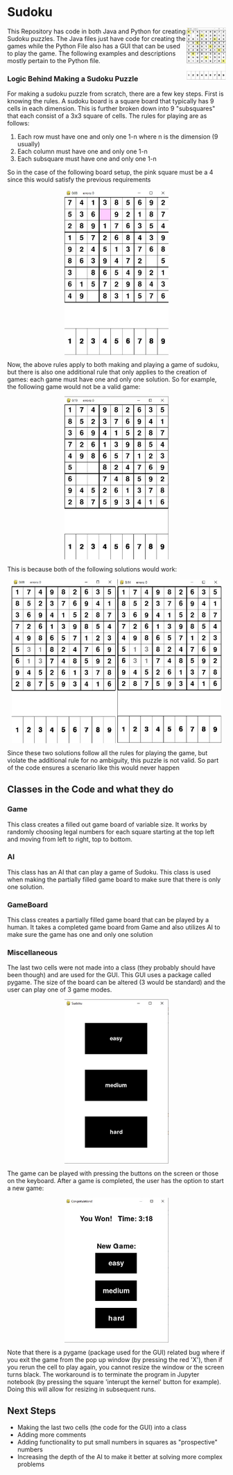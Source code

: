 # Sudoku

<img src="README Images/Sudoku Normal.jpg" align="right"
     alt="Sudoku" width="90" height="120">
     
     
     
This Repository has code in both Java and Python for creating Sudoku puzzles. The Java files just have code for creating the games while the Python File also has a GUI that can be used to play the game. The following examples and descriptions mostly pertain to the Python file.



### Logic Behind Making a Sudoku Puzzle

For making a sudoku puzzle from scratch, there are a few key steps. First is knowing the rules. A sudoku board is a square board that typically has 9 cells in each dimension. This is further broken down into 9 "subsquares" that each consist of a 3x3 square of cells. The rules for playing are as follows:

1. Each row must have one and only one 1-n where n is the dimension (9 usually)
2. Each column must have one and only one 1-n
3. Each subsquare must have one and only one 1-n

So in the case of the following board setup, the pink square must be a 4 since this would satisfy the previous requirements

<p align="center">
  <img width="240" align="center" alt="Pink Square is a 4" src="README Images/Sudoku Intro.jpg">
</p>

Now, the above rules apply to both making and playing a game of sudoku, but there is also one additional rule that only applies to the creation of games: each game must have one and only one solution. So for example, the following game would not be a valid game:

<p align="center">
  <img width="240" align="center" alt="Ambiguous Puzzle" src="README Images/Sudoku Ambig1.jpg">
</p>

This is because both of the following solutions would work:

<p align="center">
     <img width="240" align="center" alt="Solution 1" src="README Images/Sudoku Ambig2.jpg">
     <img width="240" align="center" alt="Solution 2" src="README Images/Sudoku Ambig2b.jpg">
</p>

Since these two solutions follow all the rules for playing the game, but violate the additional rule for no ambiguity, this puzzle is not valid. So part of the code ensures a scenario like this would never happen

## Classes in the Code and what they do

### Game
This class creates a filled out game board of variable size. It works by randomly choosing legal numbers for each square starting at the top left and moving from left to right, top to bottom.

### AI
This class has an AI that can play a game of Sudoku. This class is used when making the partially filled game board to make sure that there is only one solution.

### GameBoard
This class creates a partially filled game board that can be played by a human. It takes a completed game board from Game and also utilizes AI to make sure the game has one and only one solution

### Miscellaneous

The last two cells were not made into a class (they probably should have been though) and are used for the GUI. This GUI uses a package called pygame. The size of the board can be altered (3 would be standard) and the user can play one of 3 game modes.

<p align="center">
  <img width="240" align="center" alt="Ambiguous Puzzle" src="README Images/Sudoku Modes.jpg">
</p>

The game can be played with pressing the buttons on the screen or those on the keyboard. After a game is completed, the user has the option to start a new game:

<p align="center">
  <img width="240" align="center" alt="Ambiguous Puzzle" src="README Images/Sudoku Result.jpg">
</p>

Note that there is a pygame (package used for the GUI) related bug where if you exit the game from the pop up window (by pressing the red 'X'), then if you rerun the cell to play again, you cannot resize the window or the screen turns black. The workaround is to terminate the program in Jupyter notebook (by pressing the square 'interupt the kernel' button for example). Doing this will allow for resizing in subsequent runs.


## Next Steps

* Making the last two cells (the code for the GUI) into a class
* Adding more comments
* Adding functionality to put small numbers in squares as "prospective" numbers
* Increasing the depth of the AI to make it better at solving more complex problems

